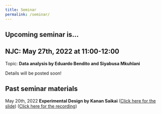 ```yaml
---
title: Seminar
permalink: /seminar/
--- 
```


## Upcoming seminar is...

## NJC: May 27th, 2022 at 11:00-12:00

Topic: **Data analysis by Eduardo Bendito and Siyabusa Mkuhlani**

Details will be posted soon!


## Past seminar materials

May 20th, 2022 **Experimental Design by Kanan Saikai**
([Click here for the slide](./presentation/ExperimentalDesign_ByKananSaikai_NJC052022.pdf))
([Click here for the recording](https://us02web.zoom.us/rec/share/u7Bi82DvM2YIa8EWSie1A0ahgmDOne4daO6bxjVGpqnA1ZAiTdbhvw1WbYQSQyTg.xdr9Lyf-pNQ-DjoR))
